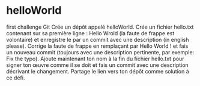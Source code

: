 # helloWorld
first challenge Git
Crée un dépôt appelé helloWorld.
Crée un fichier hello.txt contenant sur sa première ligne : Hello Wrold (la faute de frappe est volontaire) et enregistre le par un commit avec une description (in english please).
Corrige la faute de frappe en remplaçant par Hello World ! et fais un nouveau commit (toujours avec une description pertinente, par exemple: Fix the typo).
Ajoute maintenant ton nom à la fin du fichier hello.txt pour signer ton œuvre comme il se doit et fais un commit avec une description décrivant le changement.
Partage le lien vers ton dépôt comme solution à ce défi.
